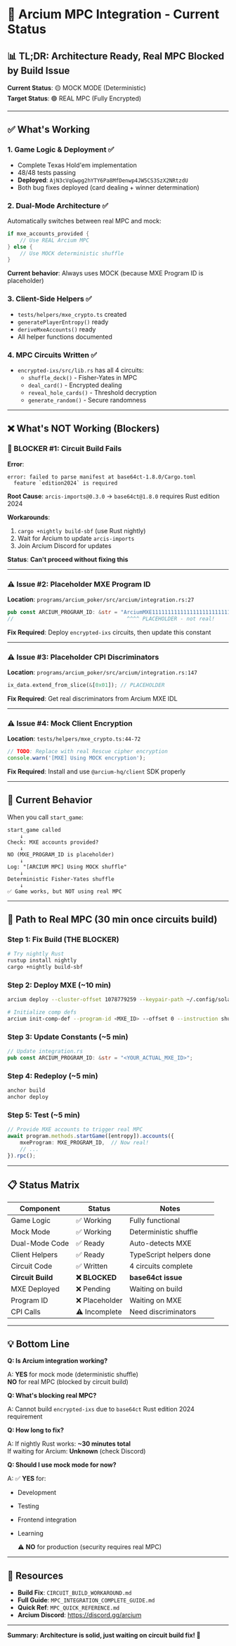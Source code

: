 # 🔐 Arcium MPC Integration - Current Status

## 📊 TL;DR: Architecture Ready, Real MPC Blocked by Build Issue

**Current Status**: 🟡 MOCK MODE (Deterministic)  
**Target Status**: 🟢 REAL MPC (Fully Encrypted)

---

## ✅ What's Working

### 1. Game Logic & Deployment ✅
- Complete Texas Hold'em implementation
- 48/48 tests passing
- **Deployed**: `AjN3cVqGwpg2hYTY6Pa8MfDenwp4JW5CS3SzX2NRtzdU`
- Both bug fixes deployed (card dealing + winner determination)

### 2. Dual-Mode Architecture ✅
Automatically switches between real MPC and mock:

```rust
if mxe_accounts_provided {
    // Use REAL Arcium MPC
} else {
    // Use MOCK deterministic shuffle
}
```

**Current behavior**: Always uses MOCK (because MXE Program ID is placeholder)

### 3. Client-Side Helpers ✅
- `tests/helpers/mxe_crypto.ts` created
- `generatePlayerEntropy()` ready
- `deriveMxeAccounts()` ready
- All helper functions documented

### 4. MPC Circuits Written ✅
- `encrypted-ixs/src/lib.rs` has all 4 circuits:
  - `shuffle_deck()` - Fisher-Yates in MPC
  - `deal_card()` - Encrypted dealing
  - `reveal_hole_cards()` - Threshold decryption
  - `generate_random()` - Secure randomness

---

## ❌ What's NOT Working (Blockers)

### 🔴 BLOCKER #1: Circuit Build Fails

**Error**:
```
error: failed to parse manifest at base64ct-1.8.0/Cargo.toml
  feature `edition2024` is required
```

**Root Cause**: `arcis-imports@0.3.0` → `base64ct@1.8.0` requires Rust edition 2024

**Workarounds**:
1. `cargo +nightly build-sbf` (use Rust nightly)
2. Wait for Arcium to update `arcis-imports`
3. Join Arcium Discord for updates

**Status**: **Can't proceed without fixing this**

---

### ⚠️ Issue #2: Placeholder MXE Program ID

**Location**: `programs/arcium_poker/src/arcium/integration.rs:27`
```rust
pub const ARCIUM_PROGRAM_ID: &str = "ArciumMXE11111111111111111111111111111111111";
//                                    ^^^^ PLACEHOLDER - not real!
```

**Fix Required**: Deploy `encrypted-ixs` circuits, then update this constant

---

### ⚠️ Issue #3: Placeholder CPI Discriminators

**Location**: `programs/arcium_poker/src/arcium/integration.rs:147`
```rust
ix_data.extend_from_slice(&[0x01]); // PLACEHOLDER
```

**Fix Required**: Get real discriminators from Arcium MXE IDL

---

### ⚠️ Issue #4: Mock Client Encryption

**Location**: `tests/helpers/mxe_crypto.ts:44-72`
```typescript
// TODO: Replace with real Rescue cipher encryption
console.warn('[MXE] Using MOCK encryption');
```

**Fix Required**: Install and use `@arcium-hq/client` SDK properly

---

## 🎯 Current Behavior

When you call `start_game`:

```
start_game called
    ↓
Check: MXE accounts provided?
    ↓
NO (MXE_PROGRAM_ID is placeholder)
    ↓
Log: "[ARCIUM MPC] Using MOCK shuffle"
    ↓
Deterministic Fisher-Yates shuffle
    ↓
✅ Game works, but NOT using real MPC
```

---

## 🚀 Path to Real MPC (30 min once circuits build)

### Step 1: Fix Build (THE BLOCKER)
```bash
# Try nightly Rust
rustup install nightly
cargo +nightly build-sbf
```

### Step 2: Deploy MXE (~10 min)
```bash
arcium deploy --cluster-offset 1078779259 --keypair-path ~/.config/solana/id.json --rpc-url https://api.devnet.solana.com

# Initialize comp defs
arcium init-comp-def --program-id <MXE_ID> --offset 0 --instruction shuffle_deck
```

### Step 3: Update Constants (~5 min)
```rust
// Update integration.rs
pub const ARCIUM_PROGRAM_ID: &str = "<YOUR_ACTUAL_MXE_ID>";
```

### Step 4: Redeploy (~5 min)
```bash
anchor build
anchor deploy
```

### Step 5: Test (~5 min)
```typescript
// Provide MXE accounts to trigger real MPC
await program.methods.startGame([entropy]).accounts({
    mxeProgram: MXE_PROGRAM_ID,  // Now real!
    // ...
}).rpc();
```

---

## 📋 Status Matrix

| Component | Status | Notes |
|-----------|--------|-------|
| Game Logic | ✅ Working | Fully functional |
| Mock Mode | ✅ Working | Deterministic shuffle |
| Dual-Mode Code | ✅ Ready | Auto-detects MXE |
| Client Helpers | ✅ Ready | TypeScript helpers done |
| Circuit Code | ✅ Written | 4 circuits complete |
| **Circuit Build** | **❌ BLOCKED** | **base64ct issue** |
| MXE Deployed | ❌ Pending | Waiting on build |
| Program ID | ❌ Placeholder | Waiting on MXE |
| CPI Calls | ⚠️ Incomplete | Need discriminators |

---

## 💡 Bottom Line

**Q: Is Arcium integration working?**

A: **YES** for mock mode (deterministic shuffle)  
   **NO** for real MPC (blocked by circuit build)

**Q: What's blocking real MPC?**

A: Cannot build `encrypted-ixs` due to `base64ct` Rust edition 2024 requirement

**Q: How long to fix?**

A: If nightly Rust works: **~30 minutes total**  
   If waiting for Arcium: **Unknown** (check Discord)

**Q: Should I use mock mode for now?**

A: ✅ **YES** for:
- Development
- Testing
- Frontend integration
- Learning

   ⚠️ **NO** for production (security requires real MPC)

---

## 🔗 Resources

- **Build Fix**: `CIRCUIT_BUILD_WORKAROUND.md`
- **Full Guide**: `MPC_INTEGRATION_COMPLETE_GUIDE.md`
- **Quick Ref**: `MPC_QUICK_REFERENCE.md`
- **Arcium Discord**: https://discord.gg/arcium

---

**Summary: Architecture is solid, just waiting on circuit build fix! 🎯**

